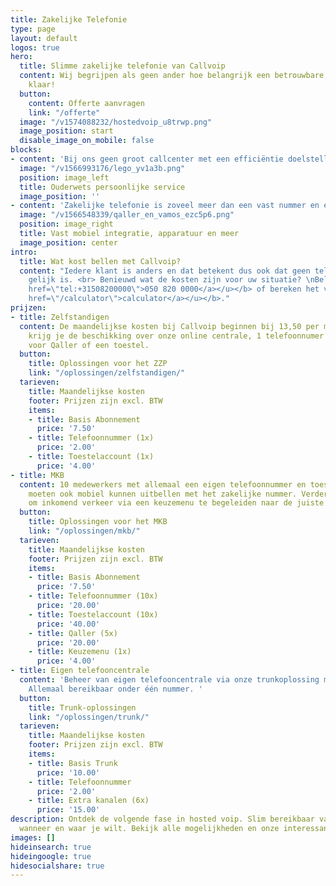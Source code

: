 ```yaml
---
title: Zakelijke Telefonie
type: page
layout: default
logos: true
hero:
  title: Slimme zakelijke telefonie van Callvoip
  content: Wij begrijpen als geen ander hoe belangrijk een betrouwbare, flexibele telefonie oplossing is voor jouw organisatie. Een oplossing die meegroeit wanneer nodig, met een professionele uitstraling richting jouw klanten en waar je zelf controle over hebt. <br><br>Daarom maken wij zakelijke telefonie gemakkelijk en stellen wij jouw bereikbaarheid centraal. En minstens zo belangrijk, we beschikken over een schat aan ervaring en slimme tips om de bereikbaarheid van onze klanten te optimaliseren.<BR><BR>We staan voor je
    klaar!
  button:
    content: Offerte aanvragen
    link: "/offerte"
  image: "/v1574088232/hostedvoip_u8trwp.png"
  image_position: start
  disable_image_on_mobile: false
blocks:
- content: 'Bij ons geen groot callcenter met een efficiëntie doelstelling maar een compact, <a href="/overons/team/">enthousiast support team</a> wat nog de tijd neemt om altijd net dat stapje extra te zetten om jou te ondersteunen. <br><br>Jij weet veel van jouw product of dienst, wij weten veel van zakelijke telefonie en die kennis zetten we maximaal in om jouw bereikbaarheid te garanderen. We kunnen je laten zien hoe het werkt, zodat je er zelf mee aan de slag kan, of we ontzorgen je volledig.<br><br>Maak kennis met Callvoip'
  image: "/v1566993176/lego_yv1a3b.png"
  position: image_left
  title: Ouderwets persoonlijke service
  image_position: ''
- content: 'Zakelijke telefonie is zoveel meer dan een vast nummer en één of meerdere toestellen die gaan rinkelen. Naast onze schaalbare, <a href="/telefonie/functionaliteiten/"slimme online centrale</a> met alles erop en eraan, bieden wij bellen met jouw vaste nummer via <a href="/qaller">een app.</a> Of een compleet in onze centrale <a href="/vamos">geïntegreerde sim-kaart.</a> <br><br>Bij ons kun je bovendien terecht voor een totaalplaatje. We leveren via onze webshops de nieuwste toestellen of headsets en kunnen je ook voorzien van jouw zakelijke internetverbinding. <br>Kortom: alles onder 1 dak bij Callvoip!'
  image: "/v1566548339/qaller_en_vamos_ezc5p6.png"
  position: image_right
  title: Vast mobiel integratie, apparatuur en meer
  image_position: center
intro:
  title: Wat kost bellen met Callvoip?
  content: "Iedere klant is anders en dat betekent dus ook dat geen telefooncentrale
    gelijk is. <br> Benieuwd wat de kosten zijn voor uw situatie? \nBel met <b><u><a
    href=\"tel:+31508200000\">050 820 0000</a></u></b> of bereken het via onze <b><u><a
    href=\"/calculator\">calculator</a></u></b>."
prijzen:
- title: Zelfstandigen
  content: De maandelijkse kosten bij Callvoip beginnen bij 13,50 per maand. Hiervoor
    krijg je de beschikking over onze online centrale, 1 telefoonnumer en 1 gebruikersaccount
    voor Qaller of een toestel.
  button:
    title: Oplossingen voor het ZZP
    link: "/oplossingen/zelfstandigen/"
  tarieven:
    title: Maandelijkse kosten
    footer: Prijzen zijn excl. BTW
    items:
    - title: Basis Abonnement
      price: '7.50'
    - title: Telefoonnummer (1x)
      price: '2.00'
    - title: Toestelaccount (1x)
      price: '4.00'
- title: MKB
  content: 10 medewerkers met allemaal een eigen telefoonnummer en toestel. 5 medewerkers
    moeten ook mobiel kunnen uitbellen met het zakelijke nummer. Verder is de wens
    om inkomend verkeer via een keuzemenu te begeleiden naar de juiste medewerker.
  button:
    title: Oplossingen voor het MKB
    link: "/oplossingen/mkb/"
  tarieven:
    title: Maandelijkse kosten
    footer: Prijzen zijn excl. BTW
    items:
    - title: Basis Abonnement
      price: '7.50'
    - title: Telefoonnummer (10x)
      price: '20.00'
    - title: Toestelaccount (10x)
      price: '40.00'
    - title: Qaller (5x)
      price: '20.00'
    - title: Keuzemenu (1x)
      price: '4.00'
- title: Eigen telefooncentrale
  content: 'Beheer van eigen telefooncentrale via onze trunkoplossing met 10 gesprekskanalen.
    Allemaal bereikbaar onder één nummer. '
  button:
    title: Trunk-oplossingen
    link: "/oplossingen/trunk/"
  tarieven:
    title: Maandelijkse kosten
    footer: Prijzen zijn excl. BTW
    items:
    - title: Basis Trunk
      price: '10.00'
    - title: Telefoonnummer
      price: '2.00'
    - title: Extra kanalen (6x)
      price: '15.00'
description: Ontdek de volgende fase in hosted voip. Slim bereikbaar vanuit de cloud,
  wanneer en waar je wilt. Bekijk alle mogelijkheden en onze interessante abonnementen.
images: []
hideinsearch: true
hideingoogle: true
hidesocialshare: true
---
```

